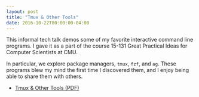 ```yaml
---
layout: post
title: "Tmux & Other Tools"
date: 2016-10-22T00:00:00-04:00
---
```


This informal tech talk demos some of my favorite interactive command line
programs. I gave it as a part of the course 15-131 Great Practical Ideas for
Computer Scientists at CMU.

In particular, we explore package managers, `tmux`, `fzf`, and `ag`. These
programs blew my mind the first time I discovered them, and I enjoy being able
to share them with others.

- [Tmux & Other Tools (PDF)](../slides/tmux-and-other-tools.pdf)
